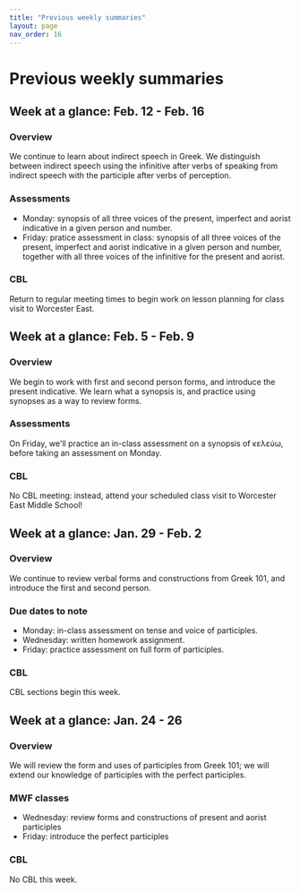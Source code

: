 ```yaml
---
title: "Previous weekly summaries"
layout: page
nav_order: 16
---
```



# Previous weekly summaries


## Week at a glance: Feb. 12 - Feb. 16

### Overview

We continue to learn about indirect speech in Greek. We distinguish between indirect speech using the infinitive after verbs of speaking from indirect speech with the participle after verbs of perception.

### Assessments

- Monday: synopsis of all three voices of the present, imperfect and aorist indicative in a given person and number.
- Friday: pratice assessment in class: synopsis of all three voices of the present, imperfect and aorist indicative in a given person and number, together with all three voices of the infinitive for the present and aorist.

### CBL

Return to regular meeting times to begin work on lesson planning for class visit to Worcester East.

## Week at a glance: Feb. 5 - Feb. 9

### Overview

We begin to work with first and second person forms, and introduce the present indicative. We learn what a synopsis is, and practice using synopses as a way to review forms.

### Assessments

On Friday, we'll practice an in-class assessment on a synopsis of κελεύω, before taking an assessment on Monday.


### CBL

No CBL meeting: instead, attend your scheduled class visit to Worcester East Middle School!



## Week at a glance: Jan. 29 - Feb. 2

### Overview

We continue to review verbal forms and constructions from Greek 101, and introduce the first and second person.

### Due dates to note

- Monday: in-class assessment on tense and voice of participles.
- Wednesday: written homework assignment.
- Friday: practice assessment on full form of participles.

### CBL

CBL sections begin this week.




## Week at a glance: Jan. 24 - 26

### Overview

We will review the form and uses of participles from Greek 101; we will extend our knowledge of participles with the perfect participles.

### MWF classes

- Wednesday: review forms and constructions of present and aorist participles
- Friday: introduce the perfect participles

### CBL

No CBL this week.
